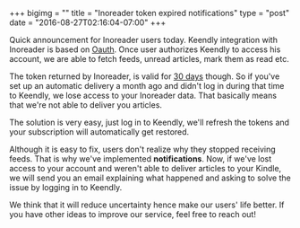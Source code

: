 +++
bigimg = ""
title = "Inoreader token expired notifications"
type = "post"
date = "2016-08-27T02:16:04-07:00"
+++

Quick announcement for Inoreader users today.
Keendly integration with Inoreader is based on [Oauth](https://www.inoreader.com/developers/oauth).
Once user authorizes Keendly to access his account, we are able to fetch feeds, unread articles, mark them as read etc.

The token returned by Inoreader, is valid for [30 days](https://www.inoreader.com/developers/oauth#comment-2708071395) though. So if you've set up an automatic delivery a month ago and didn't log in during that time to Keendly, we lose access to your Inoreader data. That basically means that we're not able to deliver you articles.

The solution is very easy, just log in to Keendly, we'll refresh the tokens and your subscription will automatically get restored.

Although it is easy to fix, users don't realize why they stopped receiving feeds. That is why we've implemented **notifications**.
Now, if we've lost access to your account and weren't able to deliver articles to your Kindle, we will send you an email explaining what happened and asking to solve the issue by logging in to Keendly.

We think that it will reduce uncertainty hence make our users' life better. If you have other ideas to improve our service, feel free to reach out!
